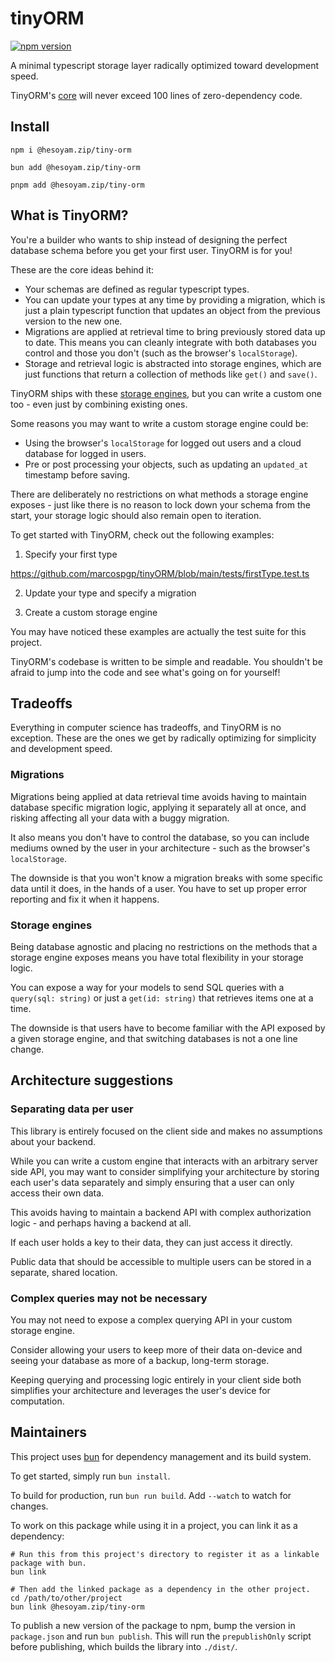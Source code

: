 # tinyORM

[![npm version](https://badge.fury.io/js/@hesoyam.zip%2Ftiny-orm.svg)](https://www.npmjs.com/package/@hesoyam.zip/tiny-orm)

A minimal typescript storage layer radically optimized toward development speed.

TinyORM's [core](./src/tinyORM.ts) will never exceed 100 lines of zero-dependency code.

## Install

```shell
npm i @hesoyam.zip/tiny-orm
```

```shell
bun add @hesoyam.zip/tiny-orm
```

```shell
pnpm add @hesoyam.zip/tiny-orm
```

## What is TinyORM?

You're a builder who wants to ship instead of designing the perfect database schema before you get your first user. TinyORM is for you!

These are the core ideas behind it:

- Your schemas are defined as regular typescript types.
- You can update your types at any time by providing a migration, which is just a plain typescript function that updates an object from the previous version to the new one.
- Migrations are applied at retrieval time to bring previously stored data up to date. This means you can cleanly integrate with both databases you control and those you don't (such as the browser's `localStorage`).
- Storage and retrieval logic is abstracted into storage engines, which are just functions that return a collection of methods like `get()` and `save()`.

TinyORM ships with these [storage engines](<(./src/storageEngines)>), but you can write a custom one too - even just by combining existing ones.

Some reasons you may want to write a custom storage engine could be:

- Using the browser's `localStorage` for logged out users and a cloud database for logged in users.
- Pre or post processing your objects, such as updating an `updated_at`
  timestamp before saving.

There are deliberately no restrictions on what methods a storage engine exposes - just like there is no reason to lock down your schema from the start, your storage logic should also remain open to iteration.

To get started with TinyORM, check out the following examples:

1. Specify your first type

https://github.com/marcospgp/tinyORM/blob/main/tests/firstType.test.ts

2. Update your type and specify a migration

3. Create a custom storage engine

You may have noticed these examples are actually the test suite for this project.

TinyORM's codebase is written to be simple and readable. You shouldn't be afraid to jump into the code and see what's going on for yourself!

## Tradeoffs

Everything in computer science has tradeoffs, and TinyORM is no exception. These are the ones we get by radically optimizing for simplicity and development speed.

### Migrations

Migrations being applied at data retrieval time avoids having to maintain database specific migration logic, applying it separately all at once, and risking affecting all your data with a buggy migration.

It also means you don't have to control the database, so you can include mediums owned by the user in your architecture - such as the browser's `localStorage`.

The downside is that you won't know a migration breaks with some specific data until it does, in the hands of a user. You have to set up proper error reporting and fix it when it happens.

### Storage engines

Being database agnostic and placing no restrictions on the methods that a storage engine exposes means you have total flexibility in your storage logic.

You can expose a way for your models to send SQL queries with a `query(sql: string)` or just a `get(id: string)` that retrieves items one at a time.

The downside is that users have to become familiar with the API exposed by a given storage engine, and that switching databases is not a one line change.

## Architecture suggestions

### Separating data per user

This library is entirely focused on the client side and makes no assumptions about your backend.

While you can write a custom engine that interacts with an arbitrary server side API, you may want to consider simplifying your architecture by storing each user's data separately and simply ensuring that a user can only access their own data.

This avoids having to maintain a backend API with complex authorization logic - and perhaps having a backend at all.

If each user holds a key to their data, they can just access it directly.

Public data that should be accessible to multiple users can be stored in a separate, shared location.

### Complex queries may not be necessary

You may not need to expose a complex querying API in your custom storage engine.

Consider allowing your users to keep more of their data on-device and seeing your database as more of a backup, long-term storage.

Keeping querying and processing logic entirely in your client side both simplifies your architecture and leverages the user's device for computation.

## Maintainers

This project uses [bun](https://bun.sh) for dependency management and its build system.

To get started, simply run `bun install`.

To build for production, run `bun run build`. Add `--watch` to watch for changes.

To work on this package while using it in a project, you can link it as a dependency:

```shell
# Run this from this project's directory to register it as a linkable package with bun.
bun link

# Then add the linked package as a dependency in the other project.
cd /path/to/other/project
bun link @hesoyam.zip/tiny-orm
```

To publish a new version of the package to npm, bump the version in `package.json` and run `bun publish`. This will run the `prepublishOnly` script before publishing, which builds the library into `./dist/`.
